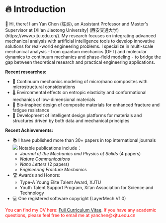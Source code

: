 # 🔥 Introduction
<div class='paper-box'>
<div class='paper-box-text' markdown="1">
👋 Hi, there! I am Yan Chen (陈炎), an Assistant Professor and Master's Supervisor at [Xi'an Jiaotong University] (西安交通大学)(https://www.xjtu.edu.cn/). My research focuses on integrating advanced mechanical analysis with artificial intelligence tools to develop innovative solutions for real-world engineering problems. I specialize in multi-scale mechanical analysis - from quantum mechanics (DFT) and molecular dynamics to continuum mechanics and phase-field modeling - to bridge the gap between theoretical research and practical engineering applications.

**Recent researches:**
- 🔬 Continuum mechanics modeling of micro/nano composites with microstructural considerations
- 🌡️ Environmental effects on entropic elasticity and conformational mechanics of low-dimensional materials
- 🦾 Bio-inspired design of composite materials for enhanced fracture and fatigue resistance
- 🤖 Development of intelligent design platforms for materials and structures driven by both data and mechanical principles

**Recent Achievements:**

- 📚 I have published more than 30+ papers in top international journals <a href='https://scholar.google.com/citations?user=G3gPDo0AAAAJ'><img src="https://img.shields.io/endpoint?logo=Google%20Scholar&url=https%3A%2F%2Fcdn.jsdelivr.net%2Fgh%2YanChen32%2yanchen32.github.io@google-scholar-stats%2Fgs_data_shieldsio.json&labelColor=f6f6f6&color=9cf&style=flat&label=citations"></a> Notable publications include：
  - *Journal of the Mechanics and Physics of Solids* (4 papers)
  - *Nature Communications*
  - *Nano Letters* (2 papers)
  - *Engineering Fracture Mechanics*
- 🏆 Awards and Honors:
  - Type-A Young Elite Talent Award, XJTU
  - Youth Talent Support Program, Xi'an Association for Science and Technology
- 💻 One registered software copyright (LayerMech V1.0)

<div style="color: red;">
  You can find my CV here: 
  <a href="../files/cv/cv.pdf" target="_blank">Full Curriculum Vitae</a>.
  If you have any academic questions, please feel free to email me at yanchen@xjtu.edu.cn
</div>

</div>
</div>
